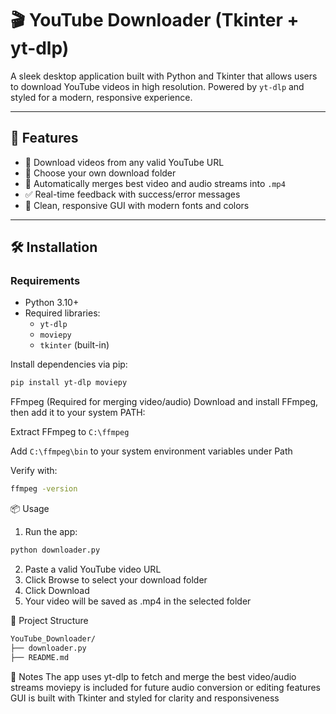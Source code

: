 # 🎬 YouTube Downloader (Tkinter + yt-dlp)

A sleek desktop application built with Python and Tkinter that allows users to download YouTube videos in high resolution. Powered by `yt-dlp` and styled for a modern, responsive experience.

---

## 🚀 Features

- 🔗 Download videos from any valid YouTube URL
- 📁 Choose your own download folder
- 🎥 Automatically merges best video and audio streams into `.mp4`
- ✅ Real-time feedback with success/error messages
- 🎨 Clean, responsive GUI with modern fonts and colors

---

## 🛠️ Installation

### Requirements

- Python 3.10+
- Required libraries:
  - `yt-dlp`
  - `moviepy`
  - `tkinter` (built-in)

Install dependencies via pip:

```bash
pip install yt-dlp moviepy
```

FFmpeg (Required for merging video/audio)
Download and install FFmpeg, then add it to your system PATH:

Extract FFmpeg to `C:\ffmpeg`

Add `C:\ffmpeg\bin` to your system environment variables under Path

Verify with:
```bash 
ffmpeg -version
```

📦 Usage
1. Run the app:
```bash
python downloader.py
```
2. Paste a valid YouTube video URL
3. Click Browse to select your download folder
4. Click Download
5. Your video will be saved as .mp4 in the selected folder

📁 Project Structure
```bash
YouTube_Downloader/
├── downloader.py
├── README.md
```

🧠 Notes
The app uses yt-dlp to fetch and merge the best video/audio streams
moviepy is included for future audio conversion or editing features
GUI is built with Tkinter and styled for clarity and responsiveness
